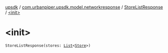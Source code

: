 [upsdk](../../index.md) / [com.urbanpiper.upsdk.model.networkresponse](../index.md) / [StoreListResponse](index.md) / [&lt;init&gt;](./-init-.md)

# &lt;init&gt;

`StoreListResponse(stores: `[`List`](https://kotlinlang.org/api/latest/jvm/stdlib/kotlin.collections/-list/index.html)`<`[`Store`](../-store/index.md)`>)`